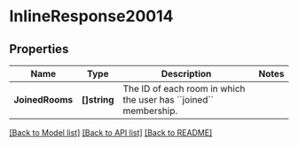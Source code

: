 # InlineResponse20014

## Properties

Name | Type | Description | Notes
------------ | ------------- | ------------- | -------------
**JoinedRooms** | **[]string** | The ID of each room in which the user has &#x60;&#x60;joined&#x60;&#x60; membership. | 

[[Back to Model list]](../README.md#documentation-for-models) [[Back to API list]](../README.md#documentation-for-api-endpoints) [[Back to README]](../README.md)


